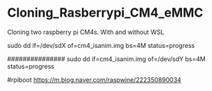 # Cloning_Rasberrypi_CM4_eMMC
Cloning two raspberry pi CM4s.
With and without WSL

sudo dd if=/dev/sdX of=cm4_isanim.img bs=4M status=progress


###############
sudo dd if=cm4_isanim.img of=/dev/sdY bs=4M status=progress

#rpiboot
https://m.blog.naver.com/raspwine/222350890034
